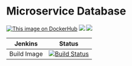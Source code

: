 # Microservice Database

[![This image on DockerHub](https://img.shields.io/docker/pulls/stuartshay/microservice-database.svg)](https://hub.docker.com/r/stuartshay/microservice-database/) [![](https://images.microbadger.com/badges/image/stuartshay/microservice-database.svg)](https://microbadger.com/images/stuartshay/microservice-database "Get your own image badge on microbadger.com") [![](https://images.microbadger.com/badges/version/stuartshay/microservice-database.svg)](https://microbadger.com/images/stuartshay/microservice-database "Get your own version badge on microbadger.com")


  Jenkins | Status  
------------ | -------------
Build Image  | [![Build Status](https://jenkins.navigatorglass.com/buildStatus/icon?job=MicroService-Infrastructure/microservice-database)](https://jenkins.navigatorglass.com/job/MicroService-Infrastructure/job/microservice-database/)
